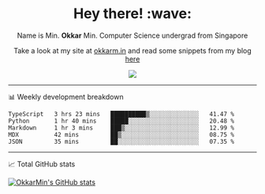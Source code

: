 <h1 align="center"> Hey there! :wave:</h1>

<p align="center">Name is Min. <strong>Okkar</strong> Min. Computer Science undergrad from Singapore</p>

<p align="center">Take a look at my site at <a href="https://okkarm.in" target="_blank">okkarm.in</a> and read some snippets from my blog <a href="https://okkarm.in/blog" target="_blank">here</a></p>

<p align="center">
  <a href="https://okkarm.in/linkedin" target='_blank'>
    <img src="https://img.shields.io/badge/linkedin-%230077B5.svg?&style=for-the-badge&logo=linkedin&logoColor=white" />
  </a>
 </p>

---

📊 Weekly development breakdown

<!--START_SECTION:waka-->
```text
TypeScript   3 hrs 23 mins   ██████████▒░░░░░░░░░░░░░░   41.47 % 
Python       1 hr 40 mins    █████░░░░░░░░░░░░░░░░░░░░   20.48 % 
Markdown     1 hr 3 mins     ███▒░░░░░░░░░░░░░░░░░░░░░   12.99 % 
MDX          42 mins         ██▒░░░░░░░░░░░░░░░░░░░░░░   08.75 % 
JSON         35 mins         ██░░░░░░░░░░░░░░░░░░░░░░░   07.35 % 
```
<!--END_SECTION:waka-->

---

📈 Total GitHub stats

<p>
  <a href="https://github.com/OkkarMin"><img src="https://github-readme-stats.vercel.app/api?username=OkkarMin&hide_border=true&show_icons=true&theme=graywhite" alt="OkkarMin's GitHub stats"></a>
</p>
